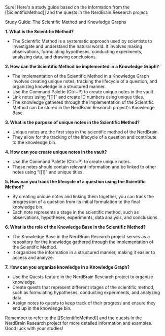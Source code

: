 Sure! Here's a study guide based on the information from the [[ScientificMethod]] and the quests in the NerdBrain Research project:

Study Guide: The Scientific Method and Knowledge Graphs

**1. What is the Scientific Method?**
   - The Scientific Method is a systematic approach used by scientists to investigate and understand the natural world. It involves making observations, formulating hypotheses, conducting experiments, analyzing data, and drawing conclusions.

**2. How can the Scientific Method be implemented in a Knowledge Graph?**
   - The implementation of the Scientific Method in a Knowledge Graph involves creating unique notes, tracking the lifecycle of a question, and organizing knowledge in a structured manner.
   - Use the Command Palette (Ctrl+P) to create unique notes in the vault.
   - Link notes using "[[]]" and create ID numbers using unique titles.
   - The knowledge gathered through the implementation of the Scientific Method can be stored in the NerdBrain Research project's Knowledge Base.

**3. What is the purpose of unique notes in the Scientific Method?**
   - Unique notes are the first step in the scientific method of the NerdBrain.
   - They allow for the tracking of the lifecycle of a question and contribute to the knowledge bin.

**4. How can you create unique notes in the vault?**
   - Use the Command Palette (Ctrl+P) to create unique notes.
   - These notes should contain relevant information and be linked to other notes using "[[]]" and unique titles.

**5. How can you track the lifecycle of a question using the Scientific Method?**
   - By creating unique notes and linking them together, you can track the progression of a question from its initial formulation to the final knowledge bin.
   - Each note represents a stage in the scientific method, such as observations, hypotheses, experiments, data analysis, and conclusions.

**6. What is the role of the Knowledge Base in the Scientific Method?**
   - The Knowledge Base in the NerdBrain Research project serves as a repository for the knowledge gathered through the implementation of the Scientific Method.
   - It organizes the information in a structured manner, making it easier to access and analyze.

**7. How can you organize knowledge in a Knowledge Graph?**
   - Use the Quests feature in the NerdBrain Research project to organize knowledge.
   - Create quests that represent different stages of the scientific method, such as formulating hypotheses, conducting experiments, and analyzing data.
   - Assign notes to quests to keep track of their progress and ensure they end up in the knowledge bin.

Remember to refer to the [[ScientificMethod]] and the quests in the NerdBrain Research project for more detailed information and examples. Good luck with your studies!